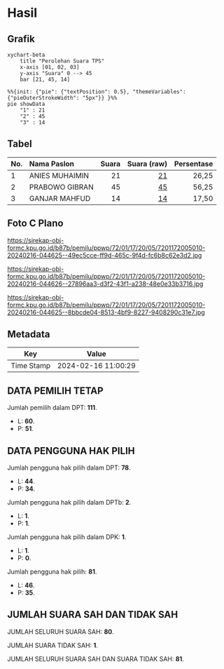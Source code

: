 # Hasil

## Grafik

```mermaid
xychart-beta
    title "Perolehan Suara TPS"
    x-axis [01, 02, 03]
    y-axis "Suara" 0 --> 45
    bar [21, 45, 14]
```

```mermaid
%%{init: {"pie": {"textPosition": 0.5}, "themeVariables": {"pieOuterStrokeWidth": "5px"}} }%%
pie showData
    "1" : 21
    "2" : 45
    "3" : 14
```

## Tabel

| No. | Nama Paslon    | Suara | Suara (raw) | Persentase |
|:--- |:-------------- | -----:| -----------:| ----------:|
| 1   | ANIES MUHAIMIN | 21    | [21][p-1]   | 26,25      |
| 2   | PRABOWO GIBRAN | 45    | [45][p-2]   | 56,25      |
| 3   | GANJAR MAHFUD  | 14    | [14][p-3]   | 17,50      |


[p-1]: https://github.com/gigit-pemilu/pemilu-2024-72-sulawesi-tengah/blob/main/pilpres/hitung-suara/sub/72-sulawesi-tengah/sub/01-banggai/sub/17-simpang-raya/sub/2005-sumber-mulia/sub/010-tps/sub/paslon-1.txt
[p-2]: https://github.com/gigit-pemilu/pemilu-2024-72-sulawesi-tengah/blob/main/pilpres/hitung-suara/sub/72-sulawesi-tengah/sub/01-banggai/sub/17-simpang-raya/sub/2005-sumber-mulia/sub/010-tps/sub/paslon-2.txt
[p-3]: https://github.com/gigit-pemilu/pemilu-2024-72-sulawesi-tengah/blob/main/pilpres/hitung-suara/sub/72-sulawesi-tengah/sub/01-banggai/sub/17-simpang-raya/sub/2005-sumber-mulia/sub/010-tps/sub/paslon-3.txt

## Foto C Plano

https://sirekap-obj-formc.kpu.go.id/b87b/pemilu/ppwp/72/01/17/20/05/7201172005010-20240216-044625--49ec5cce-ff9d-465c-9f4d-fc6b8c62e3d2.jpg

https://sirekap-obj-formc.kpu.go.id/b87b/pemilu/ppwp/72/01/17/20/05/7201172005010-20240216-044626--27896aa3-d3f2-43f1-a238-48e0e33b3716.jpg

https://sirekap-obj-formc.kpu.go.id/b87b/pemilu/ppwp/72/01/17/20/05/7201172005010-20240216-044625--8bbcde04-8513-4bf9-8227-9408290c31e7.jpg


## Metadata

| Key        | Value               |
| ---------- | ------------------- |
| Time Stamp | 2024-02-16 11:00:29 |


## DATA PEMILIH TETAP

Jumlah pemilih dalam DPT: **111**.
 * L: **60**.
 * P: **51**.

## DATA PENGGUNA HAK PILIH

Jumlah pengguna hak pilih dalam DPT: **78**.
 * L: **44**.
 * P: **34**.

Jumlah pengguna hak pilih dalam DPTb: **2**.
 * L: **1**.
 * P: **1**.

Jumlah pengguna hak pilih dalam DPK: **1**.
 * L: **1**.
 * P: **0**.

Jumlah pengguna hak pilih: **81**.
 * L: **46**.
 * P: **35**.

## JUMLAH SUARA SAH DAN TIDAK SAH

JUMLAH SELURUH SUARA SAH: **80**.

JUMLAH SUARA TIDAK SAH: **1**.

JUMLAH SELURUH SUARA SAH DAN SUARA TIDAK SAH: **81**.


